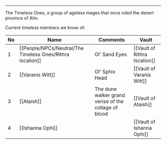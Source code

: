 ___
The Timeless Ones, a group of ageless mages that once ruled the desert province of Alm.

Current timeless members we know of:

| No | Name | Comments | Vault |
| --- | ------- |------------- | ----- |
| 1 | [[People/NPCs/Neutral/The Timeless Ones/Rithra Iscalion]] | Ol' Sand Eyes | [[Vault of Rithra Iscalion]]|
| 2 | [[Varanis Witt]] | Ol' Sphix Head | [[Vault of Varanis Witt]]|
| 3 | [[Ataish]] | The dune walker grand verise of the collage of blood | [[Vault of Ataish]]|
| 4 | [[Ishanna Ophi]] | | [[Vault of Ishanna Ophi]] |